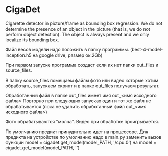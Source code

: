 # CigaDet

Cigarette detector in picture/frame as bounding box regression. 
We do not determine the presence of an object in the picture (that is, we do not perform object detection).
The object is always present and we only localize its bounding box.

Файл весов модели надо положить в папку программы.
(best-4-model-inception.h5 на google drive, размер ок.2Gb)

При первом запуске программа создаст если их нет папки out_files и source_files.

В папку source_files помещаем файлы фото или видео которые хотим обработать,
запускаем скрипт и в папке out_files получаем результат.

Обработанный файл в папке out_files имеет имя out_<имя исходного файла>
Повторно при следующих запусках один и тот же файл не обрабатывается 
(пока не удалить обработанный файл out_<имя исходного файла>)

Фото обрабатываются "молча".
Видео при обработке проигрывается.

По умолчанию предикт принудительно идет на процессоре.
Для предикта на устройстве по умолчанию надо в main.py заменить 
вызов функции model = cigadet.get_model(model_PATH, '/cpu:0')
на model = cigadet.get_model(model_PATH, '')

